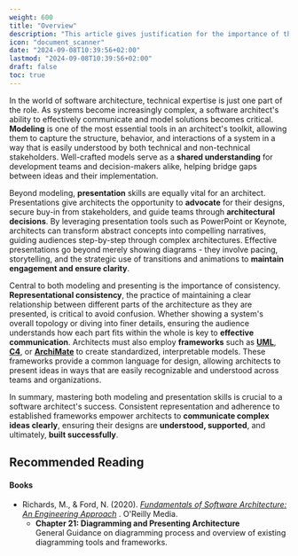 ```yaml
---
weight: 600
title: "Overview"
description: "This article gives justification for the importance of the skills listed in the chapter"
icon: "document_scanner"
date: "2024-09-08T10:39:56+02:00"
lastmod: "2024-09-08T10:39:56+02:00"
draft: false
toc: true
---
```


In the world of software architecture, technical expertise is just one part of
the role. As systems become increasingly complex, a software architect's ability
to effectively communicate and model solutions becomes critical. **Modeling** is one
of the most essential tools in an architect's toolkit, allowing them to capture
the structure, behavior, and interactions of a system in a way that is easily
understood by both technical and non-technical stakeholders. Well-crafted models
serve as a **shared understanding** for development teams and decision-makers alike,
helping bridge gaps between ideas and their implementation.

Beyond modeling, **presentation** skills are equally vital for an architect.
Presentations give architects the opportunity to **advocate** for their designs,
secure buy-in from stakeholders, and guide teams through **architectural
decisions**. By leveraging presentation tools such as PowerPoint or Keynote,
architects can transform abstract concepts into compelling narratives, guiding
audiences step-by-step through complex architectures. Effective presentations go
beyond merely showing diagrams - they involve pacing, storytelling, and the
strategic use of transitions and animations to **maintain engagement and ensure
clarity**.

Central to both modeling and presenting is the importance of consistency.
**Representational consistency**, the practice of maintaining a clear relationship
between different parts of the architecture as they are presented, is critical
to avoid confusion. Whether showing a system's overall topology or diving into
finer details, ensuring the audience understands how each part fits within the
whole is key to **effective communication**. Architects must also employ **frameworks**
such as **[UML](https://developer.ibm.com/articles/an-introduction-to-uml/)**, **[C4](https://c4model.com/)**, or **[ArchiMate](https://www.archimatetool.com/blog/2018/09/25/why-archimate/)** to create standardized, interpretable models.
These frameworks provide a common language for design, allowing architects to
present ideas in ways that are easily recognizable and understood across teams
and organizations.

In summary, mastering both modeling and presentation skills is crucial to a
software architect's success. Consistent representation and adherence to
established frameworks empower architects to **communicate complex ideas clearly**,
ensuring their designs are **understood, supported**, and ultimately, **built
successfully**.

## Recommended Reading

#### Books

* Richards, M., & Ford, N. (2020). *[Fundamentals of Software Architecture: An Engineering Approach](https://www.oreilly.com/library/view/fundamentals-of-software/9781492043447/)* . O'Reilly Media.
  * **Chapter 21: Diagramming and Presenting Architecture**\
  General Guidance on diagramming process and overview of existing diagramming
  tools and frameworks.
